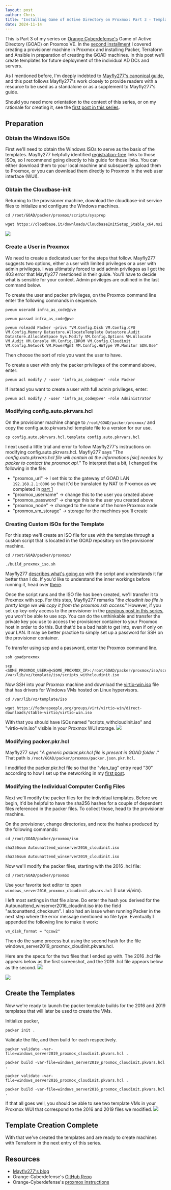 ```yaml
---
layout: post
author: Chris
title: "Installing Game of Active Directory on Proxmox: Part 3 - Templating"
date: 2024-11-14
---
```

This is Part 3 of my series on [Orange Cyberdefense's](https://github.com/Orange-Cyberdefense/GOAD/tree/main) Game of Active Directory (GOAD) on Proxmox VE.  In the [second installment](https://christopherbauer.org/2024/11/11/provisioner.html) I covered creating a provisioner machine in Proxmox and installing Packer, Terraform and Ansible in preparation of creating the GOAD machines.  In this post we'll create templates  for future deployment of the individual AD DCs and servers.

As I mentioned before, I'm deeply indebted to [Mayfly277's canonical guide](https://mayfly277.github.io/posts/GOAD-on-proxmox-part1-install/?ref=benheater.com), and this post follows Mayfly277's work closely to provide readers with a resource to be used as a standalone or as a supplement to Mayfly277's guide.

Should you need more orientation to the context of this series, or on my rationale for creating it, see the [first post in this series](https://christopherbauer.org/2024/11/08/GOAD-networking.html).

## Preparation

### Obtain the Windows ISOs
First we'll need to obtain the Windows ISOs to serve as the basis of the templates.  Mayfly277 helpfully identified [registration-free](https://mayfly277.github.io/posts/GOAD-on-proxmox-part2-packer/#download-the-isos) links to those ISOs, so I recommend going directly to his guide for those links.  You can either download them to your local machine and subsquently upload them to Proxmox, or you can download them directly to Proxmox in the web user interface (WUI).

### Obtain the Cloudbase-init
Returning to the provisioner machine, download the cloudbase-init service files to initialize and configure the Windows machines.
```
cd /root/GOAD/packer/proxmox/scripts/sysprep 
```

```
wget https://cloudbase.it/downloads/CloudbaseInitSetup_Stable_x64.msi
```

![](/assets/img/2024-10-28_11-01.png)

### Create a User in Proxmox
We need to create a dedicated user for the steps that follow.  Mayfly277 suggests two options, either a user with limited privileges or a user with admin privileges.  I was ultimately forced to add admin privileges as I got the 403 error that Mayfly277 mentioned in their guide.  You'll have to decide what is sensible for your context. Admin privileges are outlined in the last command below.

To create the user and packer privileges, on the Proxmox command line enter the following commands in sequence.
```
pveum useradd infra_as_code@pve
```

```
pveum passwd infra_as_code@pve
```

```
pveum roleadd Packer -privs "VM.Config.Disk VM.Config.CPU VM.Config.Memory Datastore.AllocateTemplate Datastore.Audit Datastore.AllocateSpace Sys.Modify VM.Config.Options VM.Allocate VM.Audit VM.Console VM.Config.CDROM VM.Config.Cloudinit VM.Config.Network VM.PowerMgmt VM.Config.HWType VM.Monitor SDN.Use"
```

Then choose the sort of role you want the user to have.

To create a user with only the packer privileges of the command above, enter:
```
pveum acl modify / -user 'infra_as_code@pve' -role Packer
```

If instead you want to create a user with full admin privileges, enter:
```
pveum acl modify / -user 'infra_as_code@pve' -role Administrator
```


### Modifying config.auto.pkrvars.hcl
On the provisioner machine change to `/root/GOAD/packer/proxmox/` and copy the config.auto.pkrvars.hcl template file to a version for our use.
```
cp config.auto.pkrvars.hcl.template config.auto.pkrvars.hcl
```

I next used a little trial and error to follow Mayfly277's instructions on modifying config.auto.pkrvars.hcl.  Mayfly277 says "*The config.auto.pkrvars.hcl file will contain all the informations [sic] needed by packer to contact the proxmox api.*"  To interpret that a bit, I changed the following in the file: 

- "proxmox_url" -> I set this to the gateway of GOAD LAN `192.168.2.1:8006` so that it'd be translated by NAT to Proxmox as we completed in [part 1](https://christopherbauer.org/2024/11/08/GOAD-networking.html)
- "proxmox_username" -> change this to the user you created above
- "proxmox_password" -> change this to the user you created above
- "proxmox_node" -> changed to the name of the home Proxmox node
- "proxmox_vm_storage" -> storage for the machines you'll create

### Creating Custom ISOs for the Template
For this step we'll create an ISO file for use with the template through a custom script that is located in the GOAD repository on the provisioner machine.
```
cd /root/GOAD/packer/proxmox/
```

```
./build_proxmox_iso.sh
```
Mayfly277 [describes what's going on](https://mayfly277.github.io/posts/GOAD-on-proxmox-part2-packer/#prepare-iso-files) with the script and understands it far better than I do.  If you'd like to understand the inner workings before running it, head over [there](https://mayfly277.github.io/posts/GOAD-on-proxmox-part2-packer/#prepare-iso-files).

Once the script runs and the ISO file has been created, we'll transfer it to Proxmox with scp.  For this step, Mayfly277 remarks "*the cloudinit iso file is pretty large we will copy it from the proxmox ssh access*."  However, if you set up key-only access to the provisioner in the [previous post in this series](https://christopherbauer.org/2024/11/11/provisioner.html), you won't be able to use scp.  You can do the unthinkable and transfer the private key you use to access the provisioner container to your Proxmox host in order to do this.  But that'd be a bad habit to get into, even if only on your LAN. It may be better practice to simply set up a password for SSH on the provisioner container. 

To transfer using scp and a password, enter the Proxmox command line.
```
ssh goadproxmox
```

```
scp <SOME_PROXMOX_USER>@<SOME_PROXMOX_IP>:/root/GOAD/packer/proxmox/iso/scripts_withcloudinit.iso /var/lib/vz/template/iso/scripts_withcloudinit.iso
```

Now SSH into your Proxmox machine and download the [virtio-win.iso](https://fedorapeople.org/groups/virt/virtio-win/direct-downloads/stable-virtio/virtio-win.iso) file that has drivers for Windows VMs hosted on Linux hypervisors.
```
cd /var/lib/vz/template/iso 
```

```
wget https://fedorapeople.org/groups/virt/virtio-win/direct-downloads/stable-virtio/virtio-win.iso
```

With that you should have ISOs named "scripts_withcloudinit.iso" and "virtio-win.iso" visible in your Proxmox WUI storage.
![](/assets/img/2024-11-11_10-14.png)

### Modifying packer.pkr.hcl 
Mayfly277 says "*A generic packer.pkr.hcl file is present in GOAD folder* ."  That path is `/root/GOAD/packer/proxmox/packer.json.pkr.hcl`.  

I modified the packer.pkr.hcl file so that the "vlan_tag" entry read "30" according to how I set up the networking in my [first post](https://christopherbauer.org/2024/11/08/GOAD-networking.html).

### Modifying the Individual Computer Config Files
Next we'll modify the packer files for the individual templates.  Before we begin, it'd be helpful to have the sha256 hashes for a couple of dependent files referenced in the packer files.  To collect those, head to the provisioner machine.

On the provisioner, change directories, and note the hashes produced by the following commands:
```
cd /root/GOAD/packer/proxmox/iso
```

```
sha256sum Autounattend_winserver2016_cloudinit.iso
```

```
sha256sum Autounattend_winserver2019_cloudinit.iso
```

Now we'll modify the packer files, starting with the 2016 .hcl file:
```
cd /root/GOAD/packer/proxmox
```

Use your favorite text editor to open `windows_server2016_proxmox_cloudinit.pkvars.hcl` (I use vi/vim).

I left most settings in that file alone.  Do enter the hash you derived for the Autounattend_winserver2016_cloudinit.iso into the field "autounattend_checksum".  I also had an issue when running Packer in the next step where the error message mentioned no file type.  Eventually I appended the following line to make it work:
```
vm_disk_format = "qcow2"
```

Then do the same process but using the second hash for the file windows_server2019_proxmox_cloudinit.pkvars.hcl.

Here are the specs for the two files that I ended up with.  The 2016 .hcl file appears below as the first screenshot, and the 2019 .hcl file appears below as the second.
![](/assets/img/2024-11-11_10-23.png)

![](/assets/img/2024-11-11_10-23_1.png)

## Create the Templates
Now we're ready to launch the packer template builds for the 2016 and 2019 templates that will later be used to create the VMs.

Initialize packer, 
```
packer init .
```

Validate the file, and then build for each respectively.
```
packer validate -var-file=windows_server2019_proxmox_cloudinit.pkvars.hcl .
```

```
packer build -var-file=windows_server2019_proxmox_cloudinit.pkvars.hcl .
```

```
packer validate -var-file=windows_server2016_proxmox_cloudinit.pkvars.hcl .
```

```
packer build -var-file=windows_server2016_proxmox_cloudinit.pkvars.hcl .
```

If that all goes well, you should be able to see two template VMs in your Proxmox WUI that correspond to the 2016 and 2019 files we modified.
![](/assets/img/2024-10-28_15-41.png)

## Template Creation Complete
With that we've created the templates and are ready to create machines with Terraform in the next entry of this series.

## Resources
- [Mayfly277's blog](https://mayfly277.github.io/posts/GOAD-on-proxmox-part1-install/?ref=benheater.com)
- Orange-Cyberdefense's [GitHub Repo](https://github.com/Orange-Cyberdefense/GOAD)
- Orange-Cyberdefense's [proxmox instructions](https://github.com/Orange-Cyberdefense/GOAD/blob/main/docs/install_with_proxmox.md)
